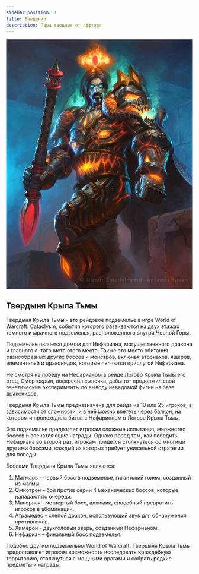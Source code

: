 ```yaml
---
sidebar_position: 1
title: Введение
description: Пара вводных от аффтара
---
```


<div className="text--center">

![Nefa](/img/bd/Nefarian.jpg)

</div>

## Твердыня Крыла Тьмы
Твердыня Крыла Тьмы - это рейдовое подземелье в игре World of Warcraft: Cataclysm, события которого развиваются на двух этажах темного и мрачного подземелья, расположенного внутри Черной Горы. 

Подземелье является домом для Нефариана, могущественного дракона и главного антагониста этого места. Также это место обитания разнообразных других боссов и монстров, включая атронахов, ящеров, элементалей и драконидов, которые являются прислугой Нефариана.

Не смотря на победу на Нефарианом в рейде Логово Крыла Тьмы его отец, Смертокрыл, воскресил сыночка, дабы тот продолжил свои генетические эксперименты по выводу неведомой фигни на базе драконидов.

Твердыня Крыла Тьмы предназначена для рейда из 10 или 25 игроков, в зависимости от сложности, и в неё можно влететь через балкон, на котором и происходила битва с Нефарионом в Логове Крыла Тьмы.

Это подземелье предлагает игрокам сложные испытания, множество боссов и впечатляющие награды. Однако перед тем, как победить Нефариана во второй раз, игрокам придется столкнуться со многими другими боссами, каждый из которых требует уникальной стратегии для победы.

Боссами Твердыни Крыла Тьмы являются: 
1. Магмарь – первый босс в подземелье, гигантский голем, созданный из магмы.
2. Омнотрон – бой против серии 4 механических боссов, которые нападают по очереди. 
3. Малориак - четвертый босс, алхимик, способный превратить игроков в абоминации.
4. Атрамедес - слепой дракон, использующий звук для обнаружения противников.
5. Химерон - двухголовый зверь, созданный Нефарианом.
6. Нефариан – финальный босс подземелья.

Подобно другим подземельям World of Warcraft, Твердыня Крыла Тьмы предоставляет игрокам возможность исследовать враждебную территорию, столкнуться с мощными врагами и собрать редкие предметы и награды.
